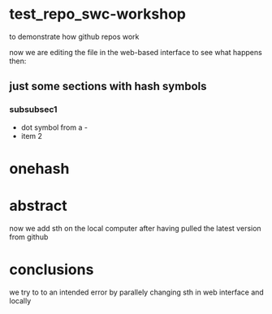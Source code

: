 # test_repo_swc-workshop
to demonstrate how github repos work

now we are editing the file in the web-based interface to see what happens then:
## just some sections with hash symbols
### subsubsec1
- dot symbol from a -
- item 2
# onehash

# abstract

now we add sth on the local computer after having pulled the latest version from github

# conclusions
we try to to an intended error by parallely changing sth in web interface and locally 
